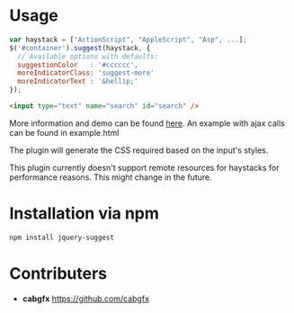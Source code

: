 # Usage

```javascript
var haystack = ["ActionScript", "AppleScript", "Asp", ...];
$('#container').suggest(haystack, {
  // Available options with defaults:
  suggestionColor   : '#cccccc',
  moreIndicatorClass: 'suggest-more'
  moreIndicatorText	: '&hellip;'
});
```

```html
<input type="text" name="search" id="search" />
```

More information and demo can be found [here](http://polarblau.github.com/suggest/).
An example with ajax calls can be found in example.html

The plugin will generate the CSS required based on the input's styles.

This plugin currently doesn't support remote resources for haystacks for performance reasons. This might change in the future.


# Installation via npm

```bash
npm install jquery-suggest
```

# Contributers

* **cabgfx** https://github.com/cabgfx
